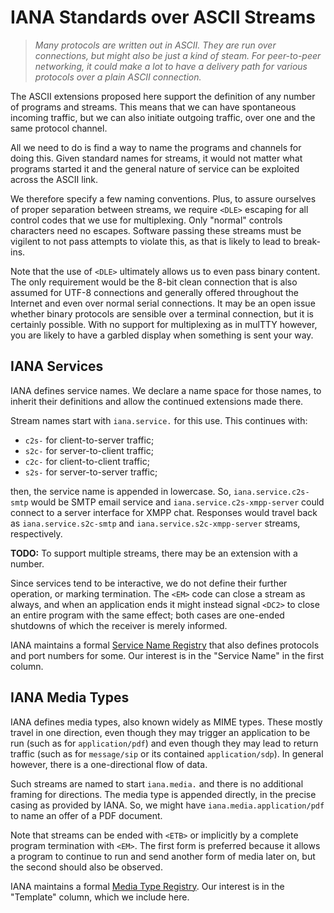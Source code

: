 # IANA Standards over ASCII Streams

> *Many protocols are written out in ASCII.  They are run
> over connections, but might also be just a kind of steam.
> For peer-to-peer networking, it could make a lot to have
> a delivery path for various protocols over a plain ASCII
> connection.*

The ASCII extensions proposed here support the definition
of any number of programs and streams.  This means that we
can have spontaneous incoming traffic, but we can also
initiate outgoing traffic, over one and the same protocol
channel.

All we need to do is find a way to name the programs and
channels for doing this.  Given standard names for streams,
it would not matter what programs started it and the general
nature of service can be exploited across the ASCII link.

We therefore specify a few naming conventions.  Plus, to
assure ourselves of proper separation between streams, we
require `<DLE>` escaping for all control codes that we use
for multiplexing.  Only "normal" controls characters need
no escapes.  Software passing these streams must be
vigilent to not pass attempts to violate this, as that
is likely to lead to break-ins.

Note that the use of `<DLE>` ultimately allows us to even
pass binary content.  The only requirement would be the
8-bit clean connection that is also assumed for UTF-8
connections and generally offered throughout the Internet
and even over normal serial connections.  It may be an
open issue whether binary protocols are sensible over a
terminal connection, but it is certainly possible.  With
no support for multiplexing as in mulTTY however, you
are likely to have a garbled display when something is
sent your way.


## IANA Services

IANA defines service names.  We declare a name space for
those names, to inherit their definitions and allow the
continued extensions made there.

Stream names start with `iana.service.` for this use.
This continues with:

  * `c2s-` for client-to-server traffic;
  * `s2c-` for server-to-client traffic;
  * `c2c-` for client-to-client traffic;
  * `s2s-` for server-to-server traffic;

then, the service name is appended in lowercase.
So, `iana.service.c2s-smtp` would be SMTP email service and
`iana.service.c2s-xmpp-server` could connect to a server
interface for XMPP chat.  Responses would travel back as
`iana.service.s2c-smtp` and `iana.service.s2c-xmpp-server`
streams, respectively.

**TODO:**  To support multiple streams, there may be an
extension with a number.

Since services tend to be interactive, we do not define
their further operation, or marking termination.  The
`<EM>` code can close a stream as always, and when an
application ends it might instead signal `<DC2>` to
close an entire program with the same effect; both cases
are one-ended shutdowns of which the receiver is merely
informed.

IANA maintains a formal
[Service Name Registry](https://www.iana.org/assignments/service-names-port-numbers/service-names-port-numbers.xhtml)
that also defines protocols and port numbers for some.
Our interest is in the "Service Name" in the first column.


## IANA Media Types

IANA defines media types, also known widely as MIME types.
These mostly travel in one direction, even though they may trigger an application to be run
(such as for `application/pdf`) and even though they may lead to return traffic
(such as for `message/sip` or its contained `application/sdp`).  In general however,
there is a one-directional flow of data.

Such streams are named to start `iana.media.` and there is
no additional framing for directions.  The media type is
appended directly, in the precise casing as provided by
IANA.  So, we might have `iana.media.application/pdf` to name
an offer of a PDF document.

Note that streams can be ended with `<ETB>` or implicitly
by a complete program termination with `<EM>`.  The first form
is preferred because it allows a program to continue to run
and send another form of media later on, but the second should
also be observed.

IANA maintains a formal
[Media Type Registry](https://www.iana.org/assignments/service-names-port-numbers/service-names-port-numbers.xhtml).
Our interest is in the "Template" column, which we include here.

